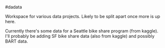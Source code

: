 #dadata

Workspace for various data projects. Likely to be split apart once more is up here.

Currently there's some data for a Seattle bike share program (from kaggle). I'll probably be adding SF bike share data (also from kaggle) and possibly BART data.  
